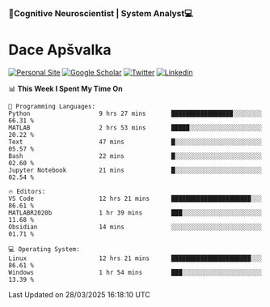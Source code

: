 ### 🧠Cognitive Neuroscientist | System Analyst💻
# Dace Apšvalka

[![Personal Site](https://img.shields.io/badge/website-teal?style=for-the-badge&logo=About.me&logoColor=white)](https://dcdace.net/)
[![Google Scholar](https://img.shields.io/badge/Scholar-yellow?style=for-the-badge&logo=googlescholar&logoColor=ffffff)](https://scholar.google.com/citations?hl=en&user=W8q0HBkAAAAJ&view_op=list_works&sortby=pubdate)
[![Twitter](https://img.shields.io/badge/Twitter-1DA1F2?logo=twitter&logoColor=white&style=for-the-badge)](https://twitter.com/dcdace)
[![Linkedin](https://img.shields.io/badge/linkedin-0077B5?logo=linkedin&logoColor=white&style=for-the-badge)](https://www.linkedin.com/in/dace-apsvalka/)

<!--
[![Dace's wakatime stats](https://github-readme-stats.vercel.app/api/wakatime?username=dcdace&theme=react&layout=compact&custom_title=Coding+past+7+days&v=2)](https://github.com/dcdace/dcdace)


[![github](https://img.shields.io/github/followers/dcdace?logo=github&style=plastic)](https://github.com/dcdace?tab=followers "GitHub followers")
[![wakatime](https://wakatime.com/badge/user/6e7556d3-b1db-4eef-a7e8-9bad735fc27e.svg?style=plastic?v=2)](https://wakatime.com/@6e7556d3-b1db-4eef-a7e8-9bad735fc27e "Total time coded since Feb 28 2022")

[![twitter](https://img.shields.io/twitter/follow/dcdace?label=followers&logo=twitter&color=%23007ec6&style=plastic)](https://twitter.com/dcdace "Twitter followers")

[![Dace's languages](https://github-readme-stats-one-nu-13.vercel.app/api/top-langs/?username=dcdace&langs_count=10&theme=nord&layout=compact)](https://github.com/anuraghazra/github-readme-stats) 
[![Dace's GitHub stats](https://github-readme-stats-one-nu-13.vercel.app/api?username=dcdace&theme=dracula&hide=prs,issues&count_private=true&show_icons=true&hide_rank=true&include_all_commits=true&hide_title=false&custom_title=GitHub+Stats)](https://github.com/anuraghazra/github-readme-stats)
-->

<!--START_SECTION:waka-->
📊 **This Week I Spent My Time On** 

```text
💬 Programming Languages: 
Python                   9 hrs 27 mins       █████████████████░░░░░░░░   66.31 % 
MATLAB                   2 hrs 53 mins       █████░░░░░░░░░░░░░░░░░░░░   20.22 % 
Text                     47 mins             █░░░░░░░░░░░░░░░░░░░░░░░░   05.57 % 
Bash                     22 mins             █░░░░░░░░░░░░░░░░░░░░░░░░   02.60 % 
Jupyter Notebook         21 mins             █░░░░░░░░░░░░░░░░░░░░░░░░   02.54 % 

🔥 Editors: 
VS Code                  12 hrs 21 mins      ██████████████████████░░░   86.61 % 
MATLABR2020b             1 hr 39 mins        ███░░░░░░░░░░░░░░░░░░░░░░   11.68 % 
Obsidian                 14 mins             ░░░░░░░░░░░░░░░░░░░░░░░░░   01.71 % 

💻 Operating System: 
Linux                    12 hrs 21 mins      ██████████████████████░░░   86.61 % 
Windows                  1 hr 54 mins        ███░░░░░░░░░░░░░░░░░░░░░░   13.39 % 
```


 Last Updated on 28/03/2025 16:18:10 UTC
<!--END_SECTION:waka-->

